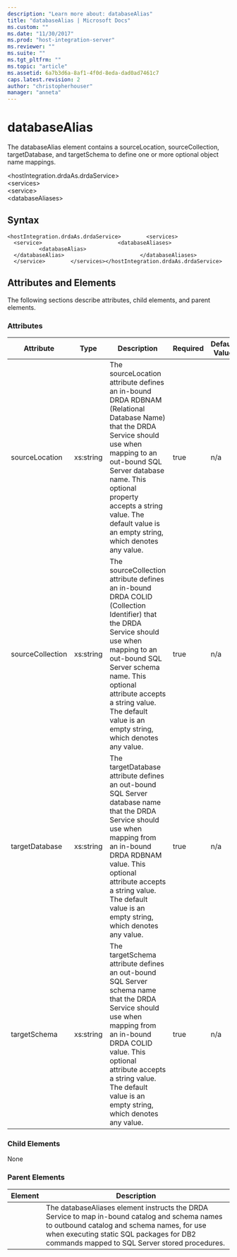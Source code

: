 ```yaml
---
description: "Learn more about: databaseAlias"
title: "databaseAlias | Microsoft Docs"
ms.custom: ""
ms.date: "11/30/2017"
ms.prod: "host-integration-server"
ms.reviewer: ""
ms.suite: ""
ms.tgt_pltfrm: ""
ms.topic: "article"
ms.assetid: 6a7b3d6a-8af1-4f0d-8eda-dad0ad7461c7
caps.latest.revision: 2
author: "christopherhouser"
manager: "anneta"
---
```

# databaseAlias
The databaseAlias element contains a sourceLocation, sourceCollection, targetDatabase, and targetSchema to define one or more optional object name mappings.  
  
 \<hostIntegration.drdaAs.drdaService>  
\<services>  
\<service>  
\<databaseAliases>  
  
## Syntax  
  
```  
<hostIntegration.drdaAs.drdaService>        <services>                <service>                        <databaseAliases>                                <databaseAlias>                                </databaseAlias>                        </databaseAliases>                </service>        </services></hostIntegration.drdaAs.drdaService>  
```  
  
## Attributes and Elements  
 The following sections describe attributes, child elements, and parent elements.  
  
### Attributes  
  
|Attribute|Type|Description|Required|Default Value|  
|---------------|----------|-----------------|--------------|-------------------|  
|sourceLocation|xs:string|The sourceLocation attribute defines an in-bound DRDA RDBNAM (Relational Database Name) that the DRDA Service should use when mapping to an out-bound SQL Server database name. This optional property accepts a string value. The default value is an empty string, which denotes any value.|true|n/a|  
|sourceCollection|xs:string|The sourceCollection attribute defines an in-bound DRDA COLID (Collection Identifier) that the DRDA Service should use when mapping to an out-bound SQL Server schema name. This optional attribute accepts a string value. The default value is an empty string, which denotes any value.|true|n/a|  
|targetDatabase|xs:string|The targetDatabase attribute defines an out-bound SQL Server database name that the DRDA Service should use when mapping from an in-bound DRDA RDBNAM value. This optional attribute accepts a string value. The default value is an empty string, which denotes any value.|true|n/a|  
|targetSchema|xs:string|The targetSchema attribute defines an out-bound SQL Server schema name that the DRDA Service should use when mapping from an in-bound DRDA COLID value. This optional attribute accepts a string value. The default value is an empty string, which denotes any value.|true|n/a|  
  
### Child Elements  
 None  
  
### Parent Elements  
  
|Element|Description|  
|-------------|-----------------|  
||The databaseAliases element instructs the DRDA Service to map in-bound catalog and schema names to outbound catalog and schema names, for use when executing static SQL packages for DB2 commands mapped to SQL Server stored procedures.|
